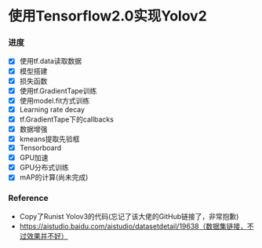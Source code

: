# 使用Tensorflow2.0实现Yolov2

### 进度

- [x] 使用tf.data读取数据
- [x] 模型搭建
- [x] 损失函数
- [x] 使用tf.GradientTape训练
- [x] 使用model.fit方式训练
- [x] Learning rate decay
- [x] tf.GradientTape下的callbacks
- [x] 数据增强
- [x] kmeans提取先验框
- [x] Tensorboard
- [x] GPU加速
- [x] GPU分布式训练
- [x] mAP的计算(尚未完成)

### Reference

-  Copy了Runist Yolov3的代码(忘记了该大佬的GitHub链接了，非常抱歉)
-  https://aistudio.baidu.com/aistudio/datasetdetail/19638（数据集链接，不过效果并不好）
